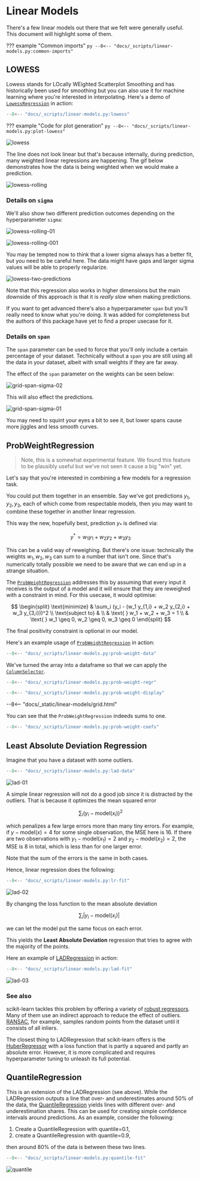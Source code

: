 # Linear Models

There's a few linear models out there that we felt were generally useful. This document will highlight some of them.

??? example "Common imports"
    ```py
    --8<-- "docs/_scripts/linear-models.py:common-imports"
    ```

## LOWESS

Lowess stands for LOcally WEighted Scatterplot Smoothing and has historically been used for smoothing but you can also use it for machine learning where you're interested in interpolating. Here's a demo of [`LowessRegression`][lowess-api] in action:

```py title="LowessRegression"
--8<-- "docs/_scripts/linear-models.py:lowess"
```

??? example "Code for plot generation"
    ```py
    --8<-- "docs/_scripts/linear-models.py:plot-lowess"
    ```

![lowess](../_static/linear-models/lowess.png)

The line does not look linear but that's because internally, during prediction, many weighted linear regressions are happening. The gif below demonstrates how the data is being weighted when we would make a prediction.

![lowess-rolling](../_static/linear-models/lowess-rolling.gif)

### Details on `sigma`

We'll also show two different prediction outcomes depending on the hyperparameter `sigma`:

![lowess-rolling-01](../_static/linear-models/lowess-rolling-01.gif)

![lowess-rolling-001](../_static/linear-models/lowess-rolling-001.gif)

You may be tempted now to think that a lower sigma always has a better fit, but you need to be careful here.
The data might have gaps and larger sigma values will be able to properly regularize.

![lowess-two-predictions](../_static/linear-models/lowess-two-predictions.gif)

Note that this regression also works in higher dimensions but the main downside of this approach is that it is _really slow_ when making predictions.

If you want to get advanced there's also a hyperparameter `span` but you'll really need to know what you're doing.
It was added for completeness but the authors of this package have yet to find a proper usecase for it.

### Details on `span`

The `span` parameter can be used to force that you'll only include a certain percentage of your dataset.
Technically without a `span` you are still using all the data in your dataset, albeit with small weights if they are far
away.

The effect of the `span` parameter on the weights can be seen below:

![grid-span-sigma-02](../_static/linear-models/grid-span-sigma-01.png)

This will also effect the predictions.

![grid-span-sigma-01](../_static/linear-models/grid-span-sigma-02.png)

You may need to squint your eyes a bit to see it, but lower spans cause more jiggles and less smooth curves.

## ProbWeightRegression

> Note, this is a somewhat experimental feature. We found this feature to be plausibly useful but we've not seen it cause a big "win" yet.

Let's say that you're interested in combining a few models for a regression task.

You could put them together in an ensemble. Say we've got predictions $y_1, y_2, y_3$, each of which come from respectable models, then you may want to combine these together in another linear regression.

This way the new, hopefully best, prediction $y_*$ is defined via:

$$ y^* = w_1 y_1 + w_2 y_2 + w_3 y_3 $$

This can be a valid way of reweighing. But there's one issue: technically the weights $w_1, w_2, w_3$ can sum to a number that isn't one. Since that's numerically totally possible we need to be aware that we can end up in a strange situation.

The [`ProbWeightRegression`][prob-weight-api] addresses this by assuming that every input it receives is the output of a model and it will ensure that they are reweighed with a constraint in mind. For this usecase, it would optimise:

$$
\begin{split}
\text{minimize} & \sum_i (y_i - (w_1 y_{1,i} + w_2 y_{2,i} + w_3 y_{3,i}))^2 \\
\text{subject to} & \\
& \text{ } w_1 + w_2 + w_3 = 1 \\
& \text{ } w_1 \geq 0, w_2 \geq 0, w_3 \geq 0
\end{split}
$$

The final positivity constraint is optional in our model.

Here's an example usage of [`ProbWeightRegression`][prob-weight-api] in action:

```py
--8<-- "docs/_scripts/linear-models.py:prob-weight-data"
```

We've turned the array into a dataframe so that we can apply the [`ColumnSelector`][column-selector-api].

```py title="ProbWeightRegression"
--8<-- "docs/_scripts/linear-models.py:prob-weight-regr"
```

```py
--8<-- "docs/_scripts/linear-models.py:prob-weight-display"
```

--8<-- "docs/_static/linear-models/grid.html"

You can see that the `ProbWeightRegression` indeeds sums to one.

```py
--8<-- "docs/_scripts/linear-models.py:prob-weight-coefs"
```

## Least Absolute Deviation Regression

Imagine that you have a dataset with some outliers.

```py title="Data with outliers"
--8<-- "docs/_scripts/linear-models.py:lad-data"
```

![lad-01](../_static/linear-models/lad-data.png)

A simple linear regression will not do a good job since it is distracted by the outliers. That is because it optimizes the mean squared error

$$ \sum_i \left(y_i-\textrm{model}(x_i)\right)^2 $$

which penalizes a few large errors more than many tiny errors. For example, if $y-\text{model}(x) = 4$ for some single observation, the MSE here is 16. If there are two observations with $y_1 - \text{model}(x_1) = 2$ and $y_2 - \text{model}(x_2) = 2$, the MSE is 8 in total, which is less than for one larger error.

Note that the sum of the errors is the same in both cases.

Hence, linear regression does the following:

```py title="LinearRegression fit"
--8<-- "docs/_scripts/linear-models.py:lr-fit"
```

![lad-02](../_static/linear-models/lr-fit.png)

By changing the loss function to the mean absolute deviation

$$ \sum_i \left|y_i-\textrm{model}(x_i)\right|\enspace$$

we can let the model put the same focus on each error.

This yields the **Least Absolute Deviation** regression that tries to agree with the majority of the points.

Here an example of [LADRegression][lad-api] in action:

```py title="LADRegression fit"
--8<-- "docs/_scripts/linear-models.py:lad-fit"
```

![lad-03](../_static/linear-models/lad-fit.png)

### See also

scikit-learn tackles this problem by offering a variety of [robust regressors](https://scikit-learn.org/stable/auto_examples/linear_model/plot_robust_fit.html). Many of them use an indirect approach to reduce the effect of outliers. [RANSAC](https://en.wikipedia.org/wiki/Random_sample_consensus), for example, samples random points from the dataset until it consists of all inliers.

The closest thing to LADRegression that scikit-learn offers is the [HuberRegressor](https://scikit-learn.org/stable/modules/generated/sklearn.linear_model.HuberRegressor.html) with a loss function that is partly a squared and partly an absolute error. However, it is more complicated and requires hyperparameter tuning to unleash its full potential.

## QuantileRegression

This is an extension of the LADRegression (see above). While the LADRegression outputs a line that over- and underestimates around 50% of the data, the [QuantileRegression][quantile-api] yields lines with different over- and underestimation shares. This can be used for creating simple confidence intervals around predictions. As an example, consider the following:

1. Create a QuantileRegression with quantile=0.1,
2. create a QuantileRegression with quantile=0.9,

then around 80% of the data is between these two lines.

```py title="QuantileRegression fit"
--8<-- "docs/_scripts/linear-models.py:quantile-fit"
```

![quantile](../_static/linear-models/quantile-fit.png)

[lowess-api]: ../../api/linear-model#sklego.linear_model.LowessRegression
[prob-weight-api]: ../../api/linear-model#sklego.linear_model.ProbWeightRegression
[column-selector-api]: ../../api/preprocessing#sklego.preprocessing.ColumnSelector
[lad-api]: ../../api/linear-model#sklego.linear_model.LADRegression
[quantile-api]: ../../api/linear-model#sklego.linear_model.QuantileRegression
